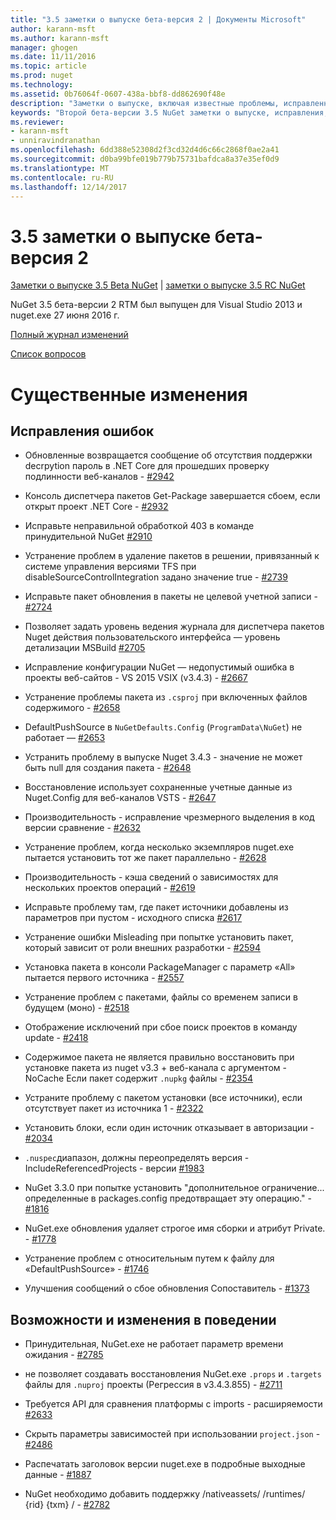 ```yaml
---
title: "3.5 заметки о выпуске бета-версия 2 | Документы Microsoft"
author: karann-msft
ms.author: karann-msft
manager: ghogen
ms.date: 11/11/2016
ms.topic: article
ms.prod: nuget
ms.technology: 
ms.assetid: 0b76064f-0607-438a-bbf8-dd862690f48e
description: "Заметки о выпуске, включая известные проблемы, исправленные ошибки, добавленные функции и DCR второй бета-версии 3.5 NuGet."
keywords: "Второй бета-версии 3.5 NuGet заметки о выпуске, исправления, известными проблемами, добавлены функции, DCR"
ms.reviewer:
- karann-msft
- unniravindranathan
ms.openlocfilehash: 6dd388e52308d2f3cd32d4d6c66c2868f0ae2a41
ms.sourcegitcommit: d0ba99bfe019b779b75731bafdca8a37e35ef0d9
ms.translationtype: MT
ms.contentlocale: ru-RU
ms.lasthandoff: 12/14/2017
---
```

# <a name="35-beta2-release-notes"></a>3.5 заметки о выпуске бета-версия 2

[Заметки о выпуске 3.5 Beta NuGet](../release-notes/nuget-3.5-Beta.md) | [заметки о выпуске 3.5 RC NuGet](../release-notes/nuget-3.5-RC.md)

NuGet 3.5 бета-версии 2 RTM был выпущен для Visual Studio 2013 и nuget.exe 27 июня 2016 г.

[Полный журнал изменений](https://github.com/NuGet/NuGet.Client/compare/release-3.5.0-beta...release-3.5.0-beta2)

[Список вопросов](https://github.com/Nuget/Home/issues?q=is%3Aissue+milestone%3A%223.5+Beta2%22+is%3Aclosed)

# <a name="notable-changes"></a>Существенные изменения

## <a name="bug-fixes"></a>Исправления ошибок

* Обновленные возвращается сообщение об отсутствия поддержки decrpytion пароль в .NET Core для прошедших проверку подлинности веб-каналов - [#2942](https://github.com/NuGet/Home/issues/2942)

* Консоль диспетчера пакетов Get-Package завершается сбоем, если открыт проект .NET Core - [#2932](https://github.com/NuGet/Home/issues/2932)

* Исправьте неправильной обработкой 403 в команде принудительной NuGet [#2910](https://github.com/NuGet/Home/issues/2910)

* Устранение проблем в удаление пакетов в решении, привязанный к системе управления версиями TFS при disableSourceControlIntegration задано значение true - [#2739](https://github.com/NuGet/Home/issues/2739)

* Исправьте пакет обновления в пакеты не целевой учетной записи - [#2724](https://github.com/NuGet/Home/issues/2724)

* Позволяет задать уровень ведения журнала для диспетчера пакетов Nuget действия пользовательского интерфейса — уровень детализации MSBuild [#2705](https://github.com/NuGet/Home/issues/2705)

* Исправление конфигурации NuGet — недопустимый ошибка в проекты веб-сайтов - VS 2015 VSIX (v3.4.3) - [#2667](https://github.com/NuGet/Home/issues/2667)

* Устранение проблемы пакета из `.csproj` при включенных файлов содержимого - [#2658](https://github.com/NuGet/Home/issues/2658)

* DefaultPushSource в `NuGetDefaults.Config` (`ProgramData\NuGet`) не работает — [#2653](https://github.com/NuGet/Home/issues/2653)

* Устранить проблему в выпуске Nuget 3.4.3 - значение не может быть null для создания пакета - [#2648](https://github.com/NuGet/Home/issues/2648)

* Восстановление использует сохраненные учетные данные из Nuget.Config для веб-каналов VSTS - [#2647](https://github.com/NuGet/Home/issues/2647)

* Производительность - исправление чрезмерного выделения в код версии сравнение - [#2632](https://github.com/NuGet/Home/issues/2632)

* Устранение проблем, когда несколько экземпляров nuget.exe пытается установить тот же пакет параллельно - [#2628](https://github.com/NuGet/Home/issues/2628)

* Производительность - кэша сведений о зависимостях для нескольких проектов операций - [#2619](https://github.com/NuGet/Home/issues/2619)

* Исправьте проблему там, где пакет источники добавлены из параметров при пустом - исходного списка [#2617](https://github.com/NuGet/Home/issues/2617)

* Устранение ошибки Misleading при попытке установить пакет, который зависит от роли внешних разработки - [#2594](https://github.com/NuGet/Home/issues/2594)

* Установка пакета в консоли PackageManager с параметр «All» пытается первого источника - [#2557](https://github.com/NuGet/Home/issues/2557)

* Устранение проблем с пакетами, файлы со временем записи в будущем (моно) - [#2518](https://github.com/NuGet/Home/issues/2518)

* Отображение исключений при сбое поиск проектов в команду update - [#2418](https://github.com/NuGet/Home/issues/2418)

* Содержимое пакета не является правильно восстановить при установке пакета из nuget v3.3 + веб-канала с аргументом - NoCache Если пакет содержит `.nupkg` файлы - [#2354](https://github.com/NuGet/Home/issues/2354)

* Устраните проблему с пакетом установки (все источники), если отсутствует пакет из источника 1 - [#2322](https://github.com/NuGet/Home/issues/2322)

* Установить блоки, если один источник отказывает в авторизации - [#2034](https://github.com/NuGet/Home/issues/2034)

* `.nuspec`диапазон, должны переопределять версия - IncludeReferencedProjects - версии [#1983](https://github.com/NuGet/Home/issues/1983)

* NuGet 3.3.0 при попытке установить "дополнительное ограничение... определенные в packages.config предотвращает эту операцию." - [#1816](https://github.com/NuGet/Home/issues/1816)

* NuGet.exe обновления удаляет строгое имя сборки и атрибут Private. - [#1778](https://github.com/NuGet/Home/issues/1778)

* Устранение проблем с относительным путем к файлу для «DefaultPushSource» - [#1746](https://github.com/NuGet/Home/issues/1746)

* Улучшения сообщений о сбое обновления Сопоставитель - [#1373](https://github.com/NuGet/Home/issues/1373)

## <a name="features-and-behavior-changes"></a>Возможности и изменения в поведении

* Принудительная, NuGet.exe не работает параметр времени ожидания - [#2785](https://github.com/NuGet/Home/issues/2785)

* не позволяет создавать восстановления NuGet.exe `.props` и `.targets` файлы для `.nuproj` проекты (Регрессия в v3.4.3.855) - [#2711](https://github.com/NuGet/Home/issues/2711)

* Требуется API для сравнения платформы с imports - расширяемости [#2633](https://github.com/NuGet/Home/issues/2633)

* Скрыть параметры зависимостей при использовании `project.json`  -  [#2486](https://github.com/NuGet/Home/issues/2486)

* Распечатать заголовок версии nuget.exe в подробные выходные данные - [#1887](https://github.com/NuGet/Home/issues/1887)

* NuGet необходимо добавить поддержку /nativeassets/ /runtimes/ {rid} {txm} / - [#2782](https://github.com/NuGet/Home/issues/2782)